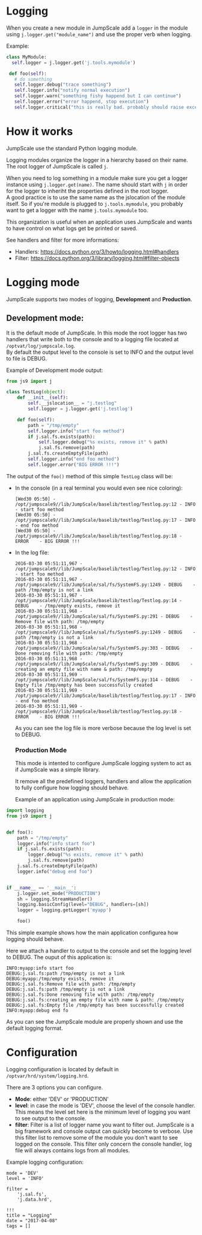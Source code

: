 # Logging

When you create a new module in JumpScale add a `logger` in the module using `j.logger.get("module_name")` and use the proper verb when logging.

Example:

```python
class MyModule:
  self.logger = j.logger.get('j.tools.mymodule')

 def foo(self):
   # do something
   self.logger.debug("trace something")
   self.logger.info("notify normal execution")
   self.logger.warn("something fishy happend but I can continue")
   self.logger.error("error happend, stop execution")
   self.logger.critical("this is really bad. probably should raise exception")
```

# How it works

JumpScale use the standard Python logging module.

Logging modules organize the logger in a hierarchy based on their name. The root logger of JumpScale is called `j`.

When you need to log something in a module make sure you get a logger instance using `j.logger.get(name)`. The name should start with `j` in order for the logger to inheriht the properties defined in the root logger.<br>
A good practice is to use the same name as the jslocation of the module itself. So if you're module is plugged to `j.tools.mymodule`, you probably want to get a logger with the name `j.tools.mymodule` too.

This organization is useful when an application uses JumpScale and wants to have control on what logs get be printed or saved.

See handlers and filter for more informations:

- Handlers: <https://docs.python.org/3/howto/logging.html#handlers>
- Filter: <https://docs.python.org/3/library/logging.html#filter-objects>

# Logging mode

JumpScale supports two modes of logging, **Development** and **Production**.

## Development mode:

It is the default mode of JumpScale. In this mode the root logger has two handlers that write both to the console and to a logging file located at `/optvat/log/jumpscale.log`.<br>
By default the output level to the console is set to INFO and the output level to file is DEBUG.

Example of Development mode output:

```python
from js9 import j

class TestLog(object):
    def __init__(self):
        self.__jslocation__ = "j.testlog"
        self.logger = j.logger.get('j.testlog')

    def foo(self):
        path = "/tmp/empty"
        self.logger.info("start foo method")
        if j.sal.fs.exists(path):
            self.logger.debug("%s exists, remove it" % path)
            j.sal.fs.remove(path)
        j.sal.fs.createEmptyFile(path)
        self.logger.info("end foo method")
        self.logger.error("BIG ERROR !!!")
```

The output of the `foo()` method of this simple `TestLog` class will be:

- In the console (in a real terminal you would even see nice coloring):

  ```
  [Wed30 05:50] - /opt/jumpscale9//lib/JumpScale/baselib/testlog/Testlog.py:12 - INFO     - start foo method
  [Wed30 05:50] - /opt/jumpscale9//lib/JumpScale/baselib/testlog/Testlog.py:17 - INFO     - end foo method
  [Wed30 05:50] - /opt/jumpscale9//lib/JumpScale/baselib/testlog/Testlog.py:18 - ERROR    - BIG ERROR !!!
  ```

- In the log file:

  ```
  2016-03-30 05:51:11,967 - /opt/jumpscale9//lib/JumpScale/baselib/testlog/Testlog.py:12 - INFO     - start foo method
  2016-03-30 05:51:11,967 - /opt/jumpscale9//lib/JumpScale/sal/fs/SystemFS.py:1249 - DEBUG    - path /tmp/empty is not a link
  2016-03-30 05:51:11,967 - /opt/jumpscale9//lib/JumpScale/baselib/testlog/Testlog.py:14 - DEBUG    - /tmp/empty exists, remove it
  2016-03-30 05:51:11,968 - /opt/jumpscale9//lib/JumpScale/sal/fs/SystemFS.py:291 - DEBUG    - Remove file with path: /tmp/empty
  2016-03-30 05:51:11,968 - /opt/jumpscale9//lib/JumpScale/sal/fs/SystemFS.py:1249 - DEBUG    - path /tmp/empty is not a link
  2016-03-30 05:51:11,968 - /opt/jumpscale9//lib/JumpScale/sal/fs/SystemFS.py:303 - DEBUG    - Done removing file with path: /tmp/empty
  2016-03-30 05:51:11,968 - /opt/jumpscale9//lib/JumpScale/sal/fs/SystemFS.py:309 - DEBUG    - creating an empty file with name & path: /tmp/empty
  2016-03-30 05:51:11,969 - /opt/jumpscale9//lib/JumpScale/sal/fs/SystemFS.py:314 - DEBUG    - Empty file /tmp/empty has been successfully created
  2016-03-30 05:51:11,969 - /opt/jumpscale9//lib/JumpScale/baselib/testlog/Testlog.py:17 - INFO     - end foo method
  2016-03-30 05:51:11,969 - /opt/jumpscale9//lib/JumpScale/baselib/testlog/Testlog.py:18 - ERROR    - BIG ERROR !!!
  ```

  As you can see the log file is more verbose because the log level is set to DEBUG.

  ### Production Mode

  This mode is intented to configure JumpScale logging system to act as if JumpScale was a simple library.

  It remove all the predefined loggers, handlers and allow the application to fully configure how logging should behave.

  Example of an application using JumpScale in production mode:

```python
import logging
from js9 import j


def foo():
    path = "/tmp/empty"
    logger.info("info start foo")
    if j.sal.fs.exists(path):
        logger.debug("%s exists, remove it" % path)
        j.sal.fs.remove(path)
    j.sal.fs.createEmptyFile(path)
    logger.info("debug end foo")


if __name__ == '__main__':
    j.logger.set_mode("PRODUCTION")
    sh = logging.StreamHandler()
    logging.basicConfig(level="DEBUG", handlers=[sh])
    logger = logging.getLogger('myapp')

    foo()
```

This simple example shows how the main application configurea how logging should behave.

Here we attach a handler to output to the console and set the logging level to DEBUG. The ouput of this application is:

```
INFO:myapp:info start foo
DEBUG:j.sal.fs:path /tmp/empty is not a link
DEBUG:myapp:/tmp/empty exists, remove it
DEBUG:j.sal.fs:Remove file with path: /tmp/empty
DEBUG:j.sal.fs:path /tmp/empty is not a link
DEBUG:j.sal.fs:Done removing file with path: /tmp/empty
DEBUG:j.sal.fs:creating an empty file with name & path: /tmp/empty
DEBUG:j.sal.fs:Empty file /tmp/empty has been successfully created
INFO:myapp:debug end fo
```

As you can see the JumpScale module are properly shown and use the default logging format.

# Configuration

Logging configuration is located by default in `/optvar/hrd/system/logging.hrd`.

There are 3 options you can configure.

- **Mode**: either 'DEV' or 'PRODUCTION'
- **level**: in case the mode is 'DEV', choose the level of the console handler. This means the level set here is the minimum level of logging you want to see output to the console.
- **filter**: Filter is a list of logger name you want to filter out. JumpScale is a big framework and console output can quickly become to verbose. Use this filter list to remove some of the module you don't want to see logged on the console. This filter only concern the console handler, log file will always contains logs from all modules.

Example logging configuration:

```
mode = 'DEV'
level = 'INFO'

filter = 
    'j.sal.fs',
    'j.data.hrd',
```

```
!!!
title = "Logging"
date = "2017-04-08"
tags = []
```
